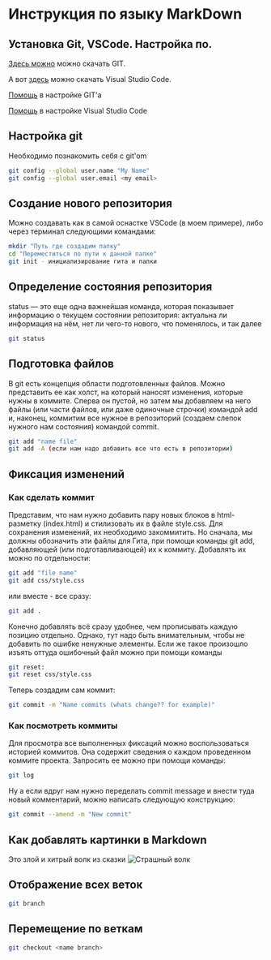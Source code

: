 # Инструкция по языку MarkDown

## Установка Git, VSCode. Настройка по.

[Здесь можно](https://git-scm.com/downloads) можно скачать GIT.

А вот [здесь](https://code.visualstudio.com/Download "Visual Studio Code") можно скачать Visual Studio Code.

[Помощь](https://selectel.ru/blog/tutorials/how-to-install-git-to-windows/) в настройке GIT'a

[Помощь](https://habr.com/ru/articles/490754/) в настройке Visual Studio Code


## Настройка git
Необходимо познакомить себя с git'om
```sh
git config --global user.name "My Name"
git config --global user.email <my email>
```

## Создание нового репозитория
Можно создавать как в самой оснастке VSCode (в моем примере), либо через терминал следующими командами:
```sh
mkdir "Путь где создадим папку"
cd "Переместиться по пути к данной папке"
git init - инициализирование гита и папки
```
## Определение состояния репозитория
status — это еще одна важнейшая команда, которая показывает информацию о текущем состоянии репозитория: актуальна ли информация на нём, нет ли чего-то нового, что поменялось, и так далее
```sh
git status
```

## Подготовка файлов
В git есть концепция области подготовленных файлов. Можно представить ее как холст, на который наносят изменения, которые нужны в коммите. Сперва он пустой, но затем мы добавляем на него файлы (или части файлов, или даже одиночные строчки) командой add и, наконец, коммитим все нужное в репозиторий (создаем слепок нужного нам состояния) командой commit.
```sh
git add "name file"
git add -A (если нам надо добавить все что есть в репозитории)
```

## Фиксация изменений
### Как сделать коммит

Представим, что нам нужно добавить пару новых блоков в html-разметку (index.html) и стилизовать их в файле style.css. Для сохранения изменений, их необходимо закоммитить. Но сначала, мы должны обозначить эти файлы для Гита, при помощи команды git add, добавляющей (или подготавливающей) их к коммиту. Добавлять их можно по отдельности:
```sh
git add "file name"
git add css/style.css
```

или вместе - все сразу:

```sh
git add .
```

Конечно добавлять всё сразу удобнее, чем прописывать каждую позицию отдельно. Однако, тут надо быть внимательным, чтобы не добавить по ошибке ненужные элементы. Если же такое произошло изъять оттуда ошибочный файл можно при помощи команды
```sh
git reset:
git reset css/style.css
```

Теперь создадим сам коммит:
```sh
git commit -m "Name commits (whats change?? for example)"
```

### Как посмотреть коммиты
Для просмотра все выполненных фиксаций можно воспользоваться историей коммитов. Она содержит сведения о каждом проведенном коммите проекта. Запросить ее можно при помощи команды:
```sh
git log
```
Ну а если вдруг нам нужно переделать commit message и внести туда новый комментарий, можно написать следующую конструкцию:
```sh
git commit --amend -m "New commit"
```

## Как добавлять картинки в Markdown
Это злой и хитрый волк из сказки
![Страшный волк](browser_31gsqyzVdk.png)

## Отображение всех веток
```sh
git branch
```

## Перемещение по веткам
```sh
git checkout <name branch>
```
